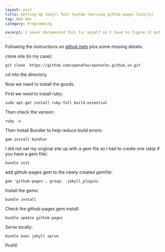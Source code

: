 ```yaml
---
layout: post
title: Setting Up Jekyll Test System (Serving github pages locally)
tag: Web Dev
category: Programming

excerpt: I never documented this for myself so I have to figure it out again now...
---
```


Following the instructions on [github help](https://help.github.com/en/github/working-with-github-pages/testing-your-github-pages-site-locally-with-jekyll) plus some missing details.

clone site (in my case):

`git clone  https://github.com/openafox/openafox.github.io.git`

cd into the directory.

Now we need to install the goods.

First we need to install ruby:

`sudo apt-get install ruby-full build-essential`

Then check the version:

`ruby -v`

Then install Bundler to help reduce build errors:

`gem install bundler`

I did not set my original site up with a gem file so I had to create one (skip if
you have a gem file):

`bundle init`

add github-pages gem to the newly created gemfile:

`gem 'github-pages', group: :jekyll_plugins`

Install the gems:

`bundle install`

Check the github-pages gem install:

`bundle update github-pages`

Serve locally:

`bundle exec jekyll serve`

Profit!
